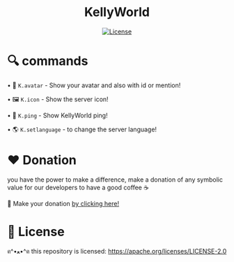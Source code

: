 <h1 align="center">KellyWorld</h1>

<p align="center">
  <a href="https://opensource.org/licenses/Apache-2.0"><img alt="License" src="https://img.shields.io/badge/License-Apache%202.0-blue.svg"/></a>
  
</p>

# 🔍 commands 

   •  📸 `K.avatar` - Show your avatar and also with id or mention!
   
   •  🖼️ `K.icon` - Show the server icon!
   
   •  🏓 `K.ping` - Show KellyWorld ping!
   
   •  🌎 `K.setlanguage` - to change the server language!
  
# ❤️ Donation 

you have the power to make a difference, make a donation of any symbolic value for our developers to have a good coffee ☕

🌟 Make your donation [by clicking here!](https://ko-fi.com/sebastianjn007)

# 📃 License

ฅ^•ﻌ•^ฅ this repository is licensed: https://apache.org/licenses/LICENSE-2.0
